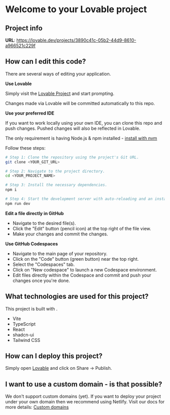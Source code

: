 # Welcome to your Lovable project

## Project info

**URL**: https://lovable.dev/projects/3890c41c-05b2-44d9-8610-a966521c229f

## How can I edit this code?

There are several ways of editing your application.

**Use Lovable**

Simply visit the [Lovable Project](https://lovable.dev/projects/3890c41c-05b2-44d9-8610-a966521c229f) and start prompting.

Changes made via Lovable will be committed automatically to this repo.

**Use your preferred IDE**

If you want to work locally using your own IDE, you can clone this repo and push changes. Pushed changes will also be reflected in Lovable.

The only requirement is having Node.js & npm installed - [install with nvm](https://github.com/nvm-sh/nvm#installing-and-updating)

Follow these steps:

```sh
# Step 1: Clone the repository using the project's Git URL.
git clone <YOUR_GIT_URL>

# Step 2: Navigate to the project directory.
cd <YOUR_PROJECT_NAME>

# Step 3: Install the necessary dependencies.
npm i

# Step 4: Start the development server with auto-reloading and an instant preview.
npm run dev
```

**Edit a file directly in GitHub**

-   Navigate to the desired file(s).
-   Click the "Edit" button (pencil icon) at the top right of the file view.
-   Make your changes and commit the changes.

**Use GitHub Codespaces**

-   Navigate to the main page of your repository.
-   Click on the "Code" button (green button) near the top right.
-   Select the "Codespaces" tab.
-   Click on "New codespace" to launch a new Codespace environment.
-   Edit files directly within the Codespace and commit and push your changes once you're done.

## What technologies are used for this project?

This project is built with .

-   Vite
-   TypeScript
-   React
-   shadcn-ui
-   Tailwind CSS

## How can I deploy this project?

Simply open [Lovable](https://lovable.dev/projects/3890c41c-05b2-44d9-8610-a966521c229f) and click on Share -> Publish.

## I want to use a custom domain - is that possible?

We don't support custom domains (yet). If you want to deploy your project under your own domain then we recommend using Netlify. Visit our docs for more details: [Custom domains](https://docs.lovable.dev/tips-tricks/custom-domain/)
